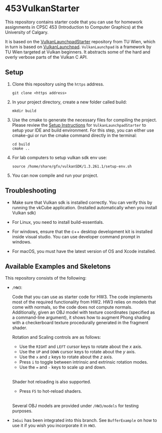 # 453VulkanStarter

This repository contains starter code that you can use for homework assignments in CPSC 453 (Introduction to Computer Graphics) at the University of Calgary.

It is based on the [VulkanLaunchpadStarter](https://github.com/cg-tuwien/VulkanLaunchpadStarter) repository from TU Wien, which in turn is based on [VulkanLaunchpad](https://github.com/cg-tuwien/VulkanLaunchpad). `VulkanLaunchpad` is a framework by TU Wien targeted at Vulkan beginners. It abstracts some of the hard and overly verbose parts of the Vulkan C API.

## Setup

1. Clone this repository using the ```https``` address.
    ```
    git clone <https address>
    ```
2. In your project directory, create a new folder called build:
    ```
    mkdir build
    ```
3. Use the cmake to generate the necessary files for compiling the project. Please review the [Setup Instructions](https://github.com/cg-tuwien/VulkanLaunchpad#setup-instructions) for `VulkanLaunchpadStarter` to setup your IDE and build environment. For this step, you can either use cmake-gui or run the cmake command directly in the terminal:
    ```
    cd build
    cmake ..
    ```
4. For lab computers to setup vulkan sdk env use:
    ```
    source /home/share/gfx/vulkanSDK/1.3.261.1/setup-env.sh
    ```
5. You can now compile and run your project.

## Troubleshooting

- Make sure that Vulkan sdk is installed correctly. You can verify this by running the vkCube application. (Installed automatically when you install Vulkan sdk)

- For Linux, you need to install build-essentials.

- For windows, ensure that the c++ desktop development kit is installed inside visual studio. You can use developer command prompt in windows.

- For macOS, you must have the latest version of OS and Xcode installed.

## Available Examples and Skeletons

This repository consists of the following:

- `/HW3`:

  Code that you can use as starter code for HW3. The code implements most of the required functionality from HW2. HW3 relies on models that come with normals, so the code does not compute normals.
  Additionally, given an OBJ model with texture coordinates (specified as a command-line argument), it shows how to augment Phong shading with a checkerboard texture procedurally generated in the fragment shader.

  Rotation and Scaling controls are as follows:
  - Use the `RIGHT` and `LEFT` cursor keys to rotate about the $x$ axis. 
  - Use the `UP` and `DOWN` cursor keys to rotate about the $y$ axis.
  - Use the `x` and `z` keys to rotate about the $z$ axis.
  - Press `i` to toggle between intrinsic and extrinsic rotation modes.
  - Use the `=` and `-` keys to scale up and down. 

  <br>
 
  Shader hot reloading is also supported.
  - Press `F5` to hot-reload shaders.
  
  <br>
 
  Several OBJ models are provided under `/HW3/models` for testing purposes.

- `ImGui` has been integrated into this branch. See `BufferExample` on how to use it if you wish you incorporate it in `HW3`. 
